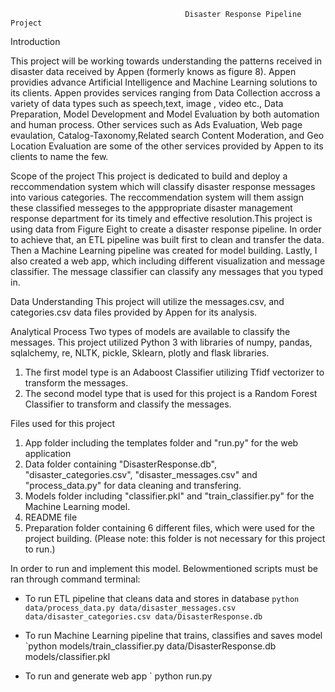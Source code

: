                                            Disaster Response Pipeline Project

  Introduction
                                        
This project will be working towards understanding the patterns received in disaster data received by Appen (formerly knows as figure 8). Appen providies advance Artificial Intelligence and Machine Learning solutions to its clients. Appen provides services ranging from Data Collection accross a variety of data types such as speech,text, image , video etc., Data Preparation, Model Development and Model Evaluation by both automation and human process. Other services such as Ads Evaluation, Web page evaulation, Catalog-Taxonomy,Related search Content Moderation, and Geo Location Evaluation are some of the other services provided by Appen to its clients to name the few.


Scope of the project
This project is dedicated to build and deploy a reccommendation system which will classify disaster response messages into various categories. The reccommendation system will them assign these classified messeges to the apppropriate disaster management response department for its timely and effective resolution.This project is using data from Figure Eight to create a disaster response pipeline. In order to achieve that, an ETL pipeline was built first to clean and transfer the data. Then a Machine Learning pipeline was created for model building. Lastly, I also created a web app, which including different visualization and message classifier. The message classifier can classify any messages that you typed in. 

Data Understanding
This project will utilize the messages.csv, and categories.csv data files provided by Appen for its analysis.

Analytical Process
Two types of models are available to classify the messages. This project utilized Python 3 with libraries of numpy, pandas, sqlalchemy, re, NLTK, pickle, Sklearn, plotly and flask libraries.
1. The first model type is an Adaboost Classifier utilizing Tfidf vectorizer to transform the messages.
2. The second model type that is used for this project is a Random Forest Classifier to transform and classify the messages.



Files used for this project
1. App folder including the templates folder and "run.py" for the web application
2. Data folder containing "DisasterResponse.db", "disaster_categories.csv", "disaster_messages.csv" and "process_data.py" for data cleaning and transfering.
3. Models folder including "classifier.pkl" and "train_classifier.py" for the Machine Learning model.
4. README file
5. Preparation folder containing 6 different files, which were used for the project building. (Please note: this folder is not necessary for this project to run.)


In order to run and implement this model. Belowmentioned scripts must be ran through command terminal:
- To run ETL pipeline that cleans data and stores in database
 `python data/process_data.py data/disaster_messages.csv data/disaster_categories.csv data/DisasterResponse.db`
 
 - To run Machine Learning pipeline that trains, classifies and saves model 
 `python models/train_classifier.py data/DisasterResponse.db models/classifier.pkl
 
 - To run and generate web app
 ` python run.py
 
